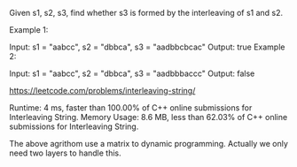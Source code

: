 Given s1, s2, s3, find whether s3 is formed by the interleaving of s1 and s2.

Example 1:

Input: s1 = "aabcc", s2 = "dbbca", s3 = "aadbbcbcac"
Output: true
Example 2:

Input: s1 = "aabcc", s2 = "dbbca", s3 = "aadbbbaccc"
Output: false


https://leetcode.com/problems/interleaving-string/

Runtime: 4 ms, faster than 100.00% of C++ online submissions for Interleaving String.
Memory Usage: 8.6 MB, less than 62.03% of C++ online submissions for Interleaving String.

The above agrithom use a matrix to dynamic programming. Actually we only need two layers to handle this.
